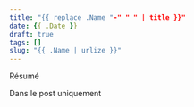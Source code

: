 ```yaml
---
title: "{{ replace .Name "-" " " | title }}"
date: {{ .Date }}
draft: true
tags: []
slug: "{{ .Name | urlize }}" 
---
```


Résumé

<!--more-->

Dans le post uniquement

## 